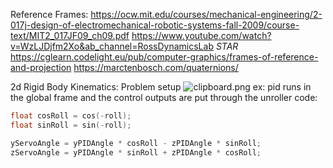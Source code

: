 Reference Frames:
https://ocw.mit.edu/courses/mechanical-engineering/2-017j-design-of-electromechanical-robotic-systems-fall-2009/course-text/MIT2_017JF09_ch09.pdf
https://www.youtube.com/watch?v=WzLJDjfm2Xo&ab_channel=RossDynamicsLab
*STAR* https://cglearn.codelight.eu/pub/computer-graphics/frames-of-reference-and-projection
https://marctenbosch.com/quaternions/

2d Rigid Body Kinematics:
Problem setup
![clipboard.png](inkdrop://file:dvCnQuYsj)
ex: pid runs in the global frame and the control outputs are put through the unroller code:
```cpp
float cosRoll = cos(-roll);
float sinRoll = sin(-roll);

yServoAngle = yPIDAngle * cosRoll - zPIDAngle * sinRoll;
zServoAngle = yPIDAngle * sinRoll + zPIDAngle * cosRoll;

```
